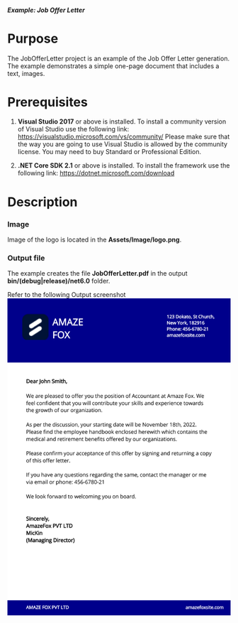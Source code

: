 ##### Example: Job Offer Letter

# Purpose
The JobOfferLetter project is an example of the Job Offer Letter generation. The example demonstrates a simple one-page document that includes a text, images.


# Prerequisites
1) **Visual Studio 2017** or above is installed.
   To install a community version of Visual Studio use the following link: https://visualstudio.microsoft.com/vs/community/
   Please make sure that the way you are going to use Visual Studio is allowed by the community license. You may need to buy Standard or Professional Edition.

2) **.NET Core SDK 2.1** or above is installed.
   To install the framework use the following link: https://dotnet.microsoft.com/download

# Description

### Image
Image of the logo is located in the **Assets/Image/logo.png**.

### Output file
The example creates the file **JobOfferLetter.pdf** in the output **bin/(debug|release)/net6.0** folder.

Refer to the following Output screenshot 
![Output image](JobOfferLetter/results/OutputImage.PNG)
